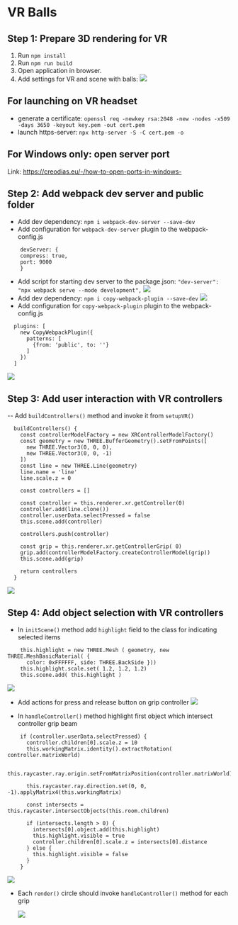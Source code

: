 # VR Balls

## Step 1: Prepare 3D rendering for VR
1. Run `npm install`
2. Run `npm run build`
3. Open application in browser.
4. Add settings for VR and scene with balls: ![](docs/step1.png)

## For launching on VR headset
- generate a certificate: `openssl req -newkey rsa:2048 -new -nodes -x509 -days 3650 -keyout key.pem -out cert.pem`
- launch https-server: `npx http-server -S -C cert.pem -o`

## For Windows only: open server port
Link: https://creodias.eu/-/how-to-open-ports-in-windows-


## Step 2: Add webpack dev server and public folder

- Add dev dependency: `npm i webpack-dev-server --save-dev`
- Add configuration for `webpack-dev-server` plugin to the webpack-config.js
```
    devServer: {
    compress: true,
    port: 9000
    }
```
- Add script for starting dev server to the package.json: `"dev-server": "npx webpack serve --mode development",`
  ![](docs/step2-1.png)
- Add dev dependency: `npm i copy-webpack-plugin --save-dev`
  ![](docs/step2-2.png)
- Add configuration for `copy-webpack-plugin` plugin to the webpack-config.js
```
  plugins: [
    new CopyWebpackPlugin({
      patterns: [
        {from: 'public', to: ''}
      ]
    })
  ]
```

![](docs/step2-3.png)

## Step 3: Add user interaction with VR controllers

-- Add `buildControllers()` method and invoke it from `setupVR()`
```
  buildControllers() {
    const controllerModelFactory = new XRControllerModelFactory()
    const geometry = new THREE.BufferGeometry().setFromPoints([
      new THREE.Vector3(0, 0, 0),
      new THREE.Vector3(0, 0, -1)
    ])
    const line = new THREE.Line(geometry)
    line.name = 'line'
    line.scale.z = 0

    const controllers = []

    const controller = this.renderer.xr.getController(0)
    controller.add(line.clone())
    controller.userData.selectPressed = false
    this.scene.add(controller)

    controllers.push(controller)

    const grip = this.renderer.xr.getControllerGrip( 0)
    grip.add(controllerModelFactory.createControllerModel(grip))
    this.scene.add(grip)

    return controllers
  }
```
![](docs/step3-1.png)

## Step 4: Add object selection with VR controllers

- In `initScene()` method add `highlight` field to the class for indicating selected items
```
    this.highlight = new THREE.Mesh ( geometry, new THREE.MeshBasicMaterial( {
      color: 0xFFFFFF, side: THREE.BackSide }))
    this.highlight.scale.set( 1.2, 1.2, 1.2)
    this.scene.add( this.highlight )
```

  ![](docs/step4-1.png)

- Add actions for press and release button on grip controller
  ![](docs/step4-2.png)

- In `handleController()` method highlight first object which intersect controller grip beam
```
    if (controller.userData.selectPressed) {
      controller.children[0].scale.z = 10
      this.workingMatrix.identity().extractRotation( controller.matrixWorld)

      this.raycaster.ray.origin.setFromMatrixPosition(controller.matrixWorld)

      this.raycaster.ray.direction.set(0, 0, -1).applyMatrix4(this.workingMatrix)

      const intersects = this.raycaster.intersectObjects(this.room.children)

      if (intersects.length > 0) {
        intersects[0].object.add(this.highlight)
        this.highlight.visible = true
        controller.children[0].scale.z = intersects[0].distance
      } else {
        this.highlight.visible = false
      }
    }
```

  ![](docs/step4-3.png)

- Each `render()` circle should invoke `handleController()` method for each grip

  ![](docs/step4-4.png)